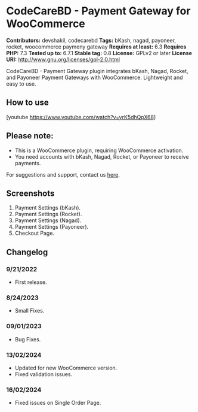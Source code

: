 # CodeCareBD - Payment Gateway for WooCommerce

**Contributors:** devshakil, codecarebd
**Tags:** bKash, nagad, payoneer, rocket, woocommerce paymeny gateway
**Requires at least:** 6.3
**Requires PHP:** 7.3
**Tested up to:** 6.7.1
**Stable tag:** 0.8
**License:** GPLv2 or later
**License URI:** http://www.gnu.org/licenses/gpl-2.0.html

CodeCareBD - Payment Gateway plugin integrates bKash, Nagad, Rocket, and Payoneer Payment Gateways with WooCommerce. Lightweight and easy to use.

## How to use

[youtube https://www.youtube.com/watch?v=yrK5dhQpX68]

## Please note:

- This is a WooCommerce plugin, requiring WooCommerce activation.
- You need accounts with bKash, Nagad, Rocket, or Payoneer to receive payments.

For suggestions and support, contact us [here](https://codecarebd.com/contact).

## Screenshots

1. Payment Settings (bKash).
2. Payment Settings (Rocket).
3. Payment Settings (Nagad).
4. Payment Settings (Payoneer).
5. Checkout Page.

## Changelog

### 9/21/2022

- First release.

### 8/24/2023

- Small Fixes.

### 09/01/2023

- Bug Fixes.

### 13/02/2024

- Updated for new WooCommerce version.
- Fixed validation issues.

### 16/02/2024

- Fixed issues on Single Order Page.
